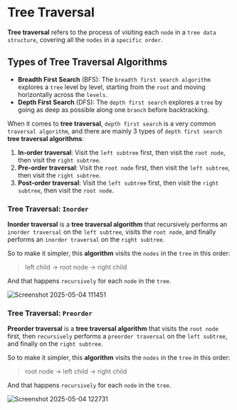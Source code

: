 # Tree Traversal
**Tree traversal** refers to the process of visiting each `node` in a `tree data structure`, covering all the `nodes` in a `specific order`.

## Types of Tree Traversal Algorithms
* **Breadth First Search** (BFS): The `breadth first search algorithm` explores a `tree` level by level, starting from the `root` and moving horizontally across the `levels`.
* **Depth First Search** (DFS): The `depth first search` explores a `tree` by going as deep as possible along one `branch` before backtracking.

When it comes to **tree traversal**, `depth first search` is a very common `traversal algorithm`, and there are mainly 3 types of `depth first search` **tree traversal algorithms**:
1. **In-order traversal**: Visit the `left subtree` first, then visit the `root node`, then visit the `right subtree`.
2. **Pre-order traversal**: Visit the `root node` first, then visit the `left subtree`, then visit the `right subtree`.
3. **Post-order traversal**: Visit the `left subtree` first, then visit the `right subtree`, then visit the `root node`.

### Tree Traversal: `Inorder`
**Inorder traversal** is a **tree traversal algorithm** that recursively performs an `inorder traversal` on the `left subtree`, visits the `root node`, and finally performs an `inorder traversal` on the `right subtree`.

So to make it simpler, this **algorithm** visits the `nodes` in the `tree` in this order:

> left child -> root node -> right child

And that happens `recursively` for each `node` in the `tree`.

![Screenshot 2025-05-04 111451](https://github.com/user-attachments/assets/af037639-43f2-4fbe-ba1d-e16b2569dd08)

### Tree Traversal: `Preorder`
**Preorder traversal** is a **tree traversal algorithm** that visits the `root node` first, then `recursively` performs a `preorder traversal` on the `left subtree`, and finally on the `right subtree`.

So to make it simpler, this **algorithm** visits the `nodes` in the `tree` in this order:

> root node -> left child -> right child

And that happens `recursively` for each `node` in the `tree`.

![Screenshot 2025-05-04 122731](https://github.com/user-attachments/assets/ea79ecfd-cd68-4991-94a7-9eb53e8105ca)






